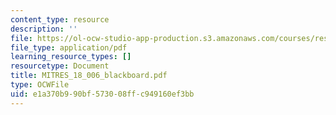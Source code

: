 ```yaml
---
content_type: resource
description: ''
file: https://ol-ocw-studio-app-production.s3.amazonaws.com/courses/res-18-006-calculus-revisited-single-variable-calculus-fall-2010/e1a370b990bf573008ffc949160ef3bb_MITRES_18_006_blackboard.pdf
file_type: application/pdf
learning_resource_types: []
resourcetype: Document
title: MITRES_18_006_blackboard.pdf
type: OCWFile
uid: e1a370b9-90bf-5730-08ff-c949160ef3bb
---
```

